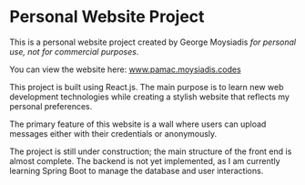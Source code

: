 <h1>Personal Website Project</h1>

<p>This is a personal website project created by George Moysiadis <i>for personal use, not for commercial purposes</i>.</p>
<p>You can view the website here: <a href="http://www.pamac.moysiadis.codes" target="_blank">www.pamac.moysiadis.codes</a></p>

<p>This project is built using React.js. The main purpose is to learn new web development technologies while creating a stylish website that reflects my personal preferences.</p>

<p>The primary feature of this website is a wall where users can upload messages either with their credentials or anonymously.</p>

<p>The project is still under construction; the main structure of the front end is almost complete. The backend is not yet implemented, as I am currently learning Spring Boot to manage the database and user interactions.</p>
